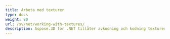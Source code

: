 ```yaml
---
title: Arbeta med texturer
type: docs
weight: 80
url: /sv/net/working-with-textures/
description: Aspose.3D for .NET tillåter avkodning och kodning texturer med hjälp av externa koder.
---
```

